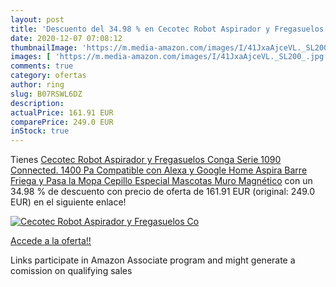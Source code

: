 ```yaml
---
layout: post
title: 'Descuento del 34.98 % en Cecotec Robot Aspirador y Fregasuelos Co'
date: 2020-12-07 07:08:12
thumbnailImage: 'https://m.media-amazon.com/images/I/41JxaAjceVL._SL200_.jpg'
images: [ 'https://m.media-amazon.com/images/I/41JxaAjceVL._SL200_.jpg' ]
comments: true
category: ofertas
author: ring
slug: B07RSWL6DZ
description:
actualPrice: 161.91 EUR
comparePrice: 249.0 EUR
inStock: true
---
```


Tienes [Cecotec Robot Aspirador y Fregasuelos Conga Serie 1090 Connected. 1400 Pa  Compatible con Alexa y Google Home  Aspira  Barre  Friega y Pasa la Mopa  Cepillo Especial Mascotas  Muro Magnético](https://www.amazon.es/dp/B07RSWL6DZ/?tag=tolees-21) con un 34.98 % de descuento con precio de oferta de 161.91 EUR (original: 249.0 EUR) en el siguiente enlace!

[![Cecotec Robot Aspirador y Fregasuelos Co](https://m.media-amazon.com/images/I/41JxaAjceVL._SL200_.jpg)](https://www.amazon.es/dp/B07RSWL6DZ/?tag=tolees-21)

[Accede a la oferta!!](https://www.amazon.es/dp/B07RSWL6DZ/?tag=tolees-21)

Links participate in Amazon Associate program and might generate a comission on qualifying sales


